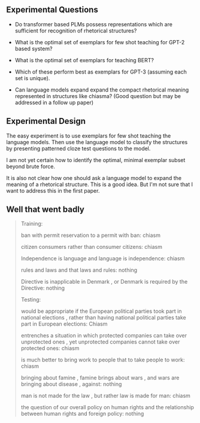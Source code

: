 ## Experimental Questions

- Do transformer based PLMs possess representations which are sufficient for recognition of rhetorical structures?

- What is the optimal set of exemplars for few shot teaching for GPT-2 based system?
- What is the optimal set of exemplars for teaching BERT?
- Which of these perform best as exemplars for GPT-3 (assuming each set is unique). 

- Can language models expand expand the compact rhetorical meaning represented in structures like chiasma? (Good question but may be addressed in a follow up paper)

## Experimental Design

The easy experiment is to use exemplars for few shot teaching the language models. Then use the language model to classify the structures by presenting patterned cloze test questions to the model.

I am not yet certain how to identify the optimal, minimal exemplar subset beyond brute force. 

It is also not clear how one should ask a language model to expand the meaning of a rhetorical structure. This is a good idea. But I'm not sure that I want to address this in the first paper. 

## Well that went badly



> Training: 
> 
> ban with permit reservation to a permit with ban: chiasm
> 
> citizen consumers rather than consumer citizens: chiasm
> 
> Independence is language and language is independence: chiasm
> 
> rules and laws and that laws and rules: nothing 
> 
> Directive is inapplicable in Denmark , or Denmark is required by the Directive: nothing
> 
> Testing:
> 
> would be appropriate if the European political parties took part in national elections , rather than having national political parties take part in European elections: Chiasm
> 
> entrenches a situation in which protected companies can take over unprotected ones , yet unprotected companies cannot take over protected ones: chiasm
> 
> is much better to bring work to people that to take people to work: chiasm
> 
> bringing about famine , famine brings about wars , and wars are bringing about disease , against: nothing
> 
> man is not made for the law , but rather law is made for man: chiasm
> 
> the question of our overall policy on human rights and the relationship between human rights and foreign policy:  nothing
